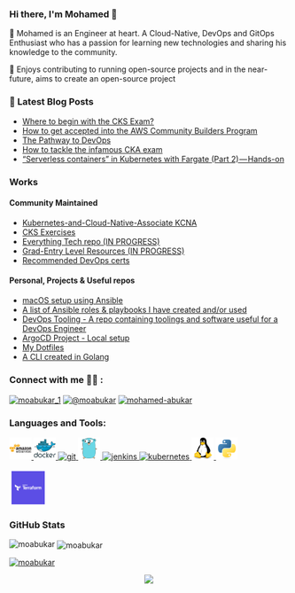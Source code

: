 ### Hi there, I'm Mohamed 👋

🔭  Mohamed is an Engineer at heart. A Cloud-Native, DevOps and GitOps Enthusiast who has a passion for learning new technologies and sharing his knowledge to the community.

🌱  Enjoys contributing to running open-source projects and in the near-future, aims to create an open-source project


### 📕 Latest Blog Posts

<!-- BLOG-POST-LIST:START -->
- [Where to begin with the CKS Exam?](https://moabukar.medium.com/where-to-begin-with-the-cks-exam-5cf0dcc86f76?source=rss-b477510909ef------2)
- [How to get accepted into the AWS Community Builders Program](https://moabukar.medium.com/how-to-get-accepted-into-the-aws-community-builders-program-1ccaaebec058?source=rss-b477510909ef------2)
- [The Pathway to DevOps](https://moabukar.medium.com/my-pathway-to-devops-22f9f0cc950?source=rss-b477510909ef------2)
- [How to tackle the infamous CKA exam](https://moabukar.medium.com/how-to-tackle-the-infamous-cka-exam-e08c28e5cfa9?source=rss-b477510909ef------2)
- [“Serverless containers” in Kubernetes with Fargate &lpar;Part 2&rpar; — Hands-on](https://towardsaws.com/serverless-containers-in-kubernetes-with-fargate-part-2-hands-on-4fb9e365e38d?source=rss-b477510909ef------2)
<!-- BLOG-POST-LIST:END -->

### Works

#### Community Maintained
- [Kubernetes-and-Cloud-Native-Associate KCNA](https://github.com/moabukar/Kubernetes-and-Cloud-Native-Associate-KCNA)
- [CKS Exercises](https://github.com/moabukar/CKS-Exercises-Certified-Kubernetes-Security-Specialist)
- [Everything Tech repo (IN PROGRESS)](https://github.com/moabukar/Everything-Tech)
- [Grad-Entry Level Resources (IN PROGRESS)](https://github.com/moabukar/Grad-EntryLevel-Resources)
- [Recommended DevOps certs](https://github.com/moabukar/Recommended-DevOps-certs)

#### Personal, Projects & Useful repos
- [macOS setup using Ansible](https://github.com/moabukar/ansible-mac-setup)
- [A list of Ansible roles & playbooks I have created and/or used](https://github.com/moabukar/ansible2.0)
- [DevOps Tooling - A repo containing toolings and software useful for a DevOps Engineer](https://github.com/moabukar/DevOps-Tooling)
- [ArgoCD Project - Local setup](https://github.com/moabukar/argocd)
- [My Dotfiles](https://github.com/moabukar/dotfiles)
- [A CLI created in Golang](https://github.com/moabukar/CLI-Go)


<h3 align="left">Connect with me 🤝🏻 :</h3>
<p align="left">
<a href="https://twitter.com/moabukar_1" target="blank"><img align="center" src="https://raw.githubusercontent.com/rahuldkjain/github-profile-readme-generator/master/src/images/icons/Social/twitter.svg" alt="moabukar_1" height="30" width="40" /></a>
<a href="https://medium.com/@moabukar" target="blank"><img align="center" src="https://raw.githubusercontent.com/rahuldkjain/github-profile-readme-generator/master/src/images/icons/Social/medium.svg" alt="@moabukar" height="30" width="40" /></a>
<a href="https://linkedin.com/in/mohamed-abukar" target="blank"><img align="center" src="https://raw.githubusercontent.com/rahuldkjain/github-profile-readme-generator/master/src/images/icons/Social/linked-in-alt.svg" alt="mohamed-abukar" height="30" width="40" /></a>
</p>


<h3 align="left">Languages and Tools:</h3>
<p align="left"> <a href="https://aws.amazon.com" target="_blank" rel="noreferrer"> <img src="https://raw.githubusercontent.com/devicons/devicon/master/icons/amazonwebservices/amazonwebservices-original-wordmark.svg" alt="aws" width="40" height="40"/> </a> <a href="https://www.docker.com/" target="_blank" rel="noreferrer"> <img src="https://raw.githubusercontent.com/devicons/devicon/master/icons/docker/docker-original-wordmark.svg" alt="docker" width="40" height="40"/> </a> <a href="https://git-scm.com/" target="_blank" rel="noreferrer"> <img src="https://www.vectorlogo.zone/logos/git-scm/git-scm-icon.svg" alt="git" width="40" height="40"/> </a> <a href="https://golang.org" target="_blank" rel="noreferrer"> <img src="https://raw.githubusercontent.com/devicons/devicon/master/icons/go/go-original.svg" alt="go" width="40" height="40"/> </a> <a href="https://www.jenkins.io" target="_blank" rel="noreferrer"> <img src="https://www.vectorlogo.zone/logos/jenkins/jenkins-icon.svg" alt="jenkins" width="40" height="40"/> </a> <a href="https://kubernetes.io" target="_blank" rel="noreferrer"> <img src="https://www.vectorlogo.zone/logos/kubernetes/kubernetes-icon.svg" alt="kubernetes" width="40" height="40"/> </a> <a href="https://www.linux.org/" target="_blank" rel="noreferrer"> <img src="https://raw.githubusercontent.com/devicons/devicon/master/icons/linux/linux-original.svg" alt="linux" width="40" height="40"/> </a> <a href="https://www.python.org" target="_blank" rel="noreferrer"> <img src="https://raw.githubusercontent.com/devicons/devicon/master/icons/python/python-original.svg" alt="python" width="40" height="40"/> </a> </p> <img src="https://raw.githubusercontent.com/github/explore/80688e429a7d4ef2fca1e82350fe8e3517d3494d/topics/terraform/terraform.png" alt="Terraform" height="60" style="vertical-align:top; margin:4px">
</p>

### GitHub Stats

<p><img align="left" src="https://github-readme-stats.vercel.app/api/top-langs?username=moabukar&show_icons=true&locale=en&layout=compact" alt="moabukar" /></p>

<p>&nbsp;<img align="center" src="https://github-readme-stats.vercel.app/api?username=moabukar&show_icons=true&locale=en" alt="moabukar" /></p>

<p align="left"> <a href="https://github.com/ryo-ma/github-profile-trophy"><img src="https://github-profile-trophy.vercel.app/?username=moabukar" alt="moabukar" /></a> </p>

<p align="center">
  <img src="https://komarev.com/ghpvc/?username=moabukar&color=green&style=liquid" />
</p>


<!--
**mohamedA007/mohamedA007** is a ✨ _special_ ✨ repository because its `README.md` (this file) appears on your GitHub profile.

Here are some ideas to get you started:

- 🔭 I’m currently working on ...
- 🌱 I’m currently learning ...
- 👯 I’m looking to collaborate on ...
- 🤔 I’m looking for help with ...
- 💬 Ask me about ...
- 📫 How to reach me: ...
- 😄 Pronouns: ...
- ⚡ Fun fact: ...
-->
